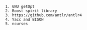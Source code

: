	1. GNU getOpt
	2. Boost spirit library
	3. https://github.com/antlr/antlr4
	4. Yacc and BISON
	5. ncurses
